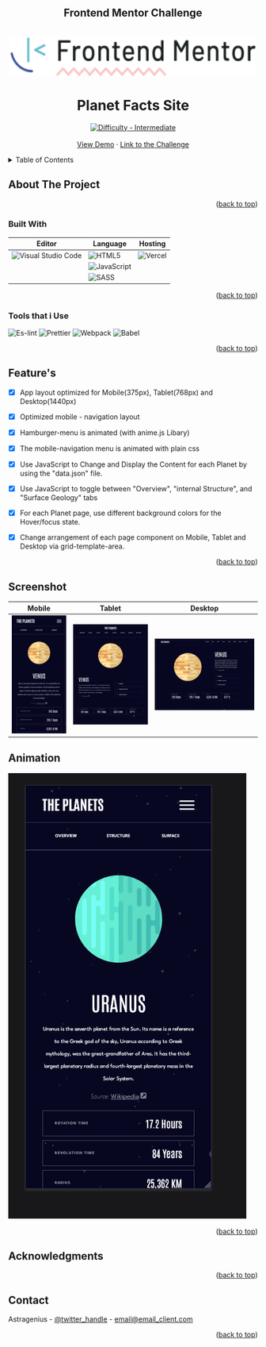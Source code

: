 <div align="center">
<h2>Frontend Mentor Challenge</h2>
</div>





<div id="top"></div>
<!--
*** Thanks for checking out the Best-README-Template. If you have a suggestion
*** that would make this better, please fork the repo and create a pull request
*** or simply open an issue with the tag "enhancement".
*** Don't forget to give the project a star!
*** Thanks again! Now go create something AMAZING! :D
-->



<!-- PROJECT LOGO -->
<br />
<div align="center">
  <a href="https://github.com/astragenius/planet-facts-site">
    <img src="/DOC/imgs/logo-desktop.svg" alt="Logo" width="500" height="80">
  </a>

<h1 align="center">Planet Facts Site</h1>

  <p align="center">
    <a href="https://www.frontendmentor.io/challenges?difficulties=3"><img src="https://img.shields.io/badge/Difficulty-Intermediate-C99703?style=for-the-badge&logo=frontendmentor" alt="Difficulty - Intermediate"></a>
    <br />
    <br />
    <a href="https://planet-facts-site-alpha.vercel.app/">View Demo</a>
    ·
    <a href=https://www.frontendmentor.io/challenges/planets-fact-site-gazqN8w_f>Link to the Challenge</a>
  </p>
</div>



<!-- TABLE OF CONTENTS -->
<details>
  <summary>Table of Contents</summary>
  <ol>
    <li>
      <a href="#about-the-project">About The Project</a>
      <ul>
        <li><a href="#built-with">Built With</a></li>
      </ul>
    </li>
    <li><a href="#usage">Usage</a></li>
    <li><a href="#contact">Contact</a></li>
    <li><a href="#acknowledgments">Acknowledgments</a></li>
  </ol>
</details>



<!-- ABOUT THE PROJECT -->
## About The Project




<p align="right">(<a href="#top">back to top</a>)</p>



### Built With
<div align="center">


| Editor      |                                             Language                                                                           |    Hosting   | 
| -----------                                               | -----------                                                                         | ----- |
| ![Visual Studio Code](https://img.shields.io/badge/Visual%20Studio%20Code-0078d7.svg?style=for-the-badge&logo=visual-studio-code&logoColor=white)| ![HTML5](https://img.shields.io/badge/html5-%23E34F26.svg?style=for-the-badge&logo=html5&logoColor=white)| ![Vercel](https://img.shields.io/badge/vercel-%23000000.svg?style=for-the-badge&logo=vercel&logoColor=white)
|                | ![JavaScript](https://img.shields.io/badge/javascript-%23323330.svg?style=for-the-badge&logo=javascript&logoColor=%23F7DF1E)|
|             | ![SASS](https://img.shields.io/badge/SASS-hotpink.svg?style=for-the-badge&logo=SASS&logoColor=white)       |

</div>

<p align="right">(<a href="#top">back to top</a>)</p>

### Tools that i Use
![Es-lint](https://img.shields.io/badge/eslint-3A33D1?style=for-the-badge&logo=eslint&logoColor=white) 
![Prettier](https://img.shields.io/badge/prettier-1A2C34?style=for-the-badge&logo=prettier&logoColor=F7BA3E)
![Webpack](https://img.shields.io/badge/webpack-%238DD6F9.svg?style=for-the-badge&logo=webpack&logoColor=black)
![Babel](https://img.shields.io/badge/Babel-F9DC3e?style=for-the-badge&logo=babel&logoColor=black)


<p align="right">(<a href="#top">back to top</a>)</p>


## Feature's

- [x] App layout optimized for Mobile(375px), Tablet(768px) and Desktop(1440px)
- [x] Optimized mobile - navigation layout
- [x] Hamburger-menu is animated (with anime.js Libary)
- [x] The mobile-navigation menu is animated with plain css
- [x] Use JavaScript to Change and Display the Content for each Planet by using the "data.json" file.
- [x] Use JavaScript to toggle between "Overview", "internal Structure", and "Surface Geology" tabs
- [x] For each Planet page, use different background colors for the Hover/focus state.
- [x] Change arrangement of each page component on Mobile, Tablet and Desktop via grid-template-area.


    

<p align="right">(<a href="#top">back to top</a>)</p>

<!-- USAGE EXAMPLES -->
## Screenshot
| Mobile | Tablet | Desktop |
|--------|--------|---------|
|   ![mobile](/DOC/screenshot/planetFacts-mobile.png)     |  ![tablet](/DOC/screenshot/planetFacts-tablet.png)     |    ![desktop](/DOC/screenshot/planetFacts-desktop.png)     |

## Animation 

![animation](/DOC/animation/Animation.gif)

<p align="right">(<a href="#top">back to top</a>)</p>



## Acknowledgments



<p align="right">(<a href="#top">back to top</a>)</p>


<!-- CONTACT -->
## Contact

Astragenius - [@twitter_handle](https://twitter.com/twitter_handle) - email@email_client.com

<p align="right">(<a href="#top">back to top</a>)</p>






<!-- MARKDOWN LINKS & IMAGES -->
<!-- https://www.markdownguide.org/basic-syntax/#reference-style-links -->
[contributors-shield]: https://img.shields.io/github/contributors/github_username/repo_name.svg?style=for-the-badge
[contributors-url]: https://github.com/github_username/repo_name/graphs/contributors
[forks-shield]: https://img.shields.io/github/forks/github_username/repo_name.svg?style=for-the-badge
[forks-url]: https://github.com/github_username/repo_name/network/members
[stars-shield]: https://img.shields.io/github/stars/github_username/repo_name.svg?style=for-the-badge
[stars-url]: https://github.com/github_username/repo_name/stargazers
[issues-shield]: https://img.shields.io/github/issues/github_username/repo_name.svg?style=for-the-badge
[issues-url]: https://github.com/github_username/repo_name/issues
[license-shield]: https://img.shields.io/github/license/github_username/repo_name.svg?style=for-the-badge
[license-url]: https://github.com/github_username/repo_name/blob/master/LICENSE.txt
[linkedin-shield]: https://img.shields.io/badge/-LinkedIn-black.svg?style=for-the-badge&logo=linkedin&colorB=555
[linkedin-url]: https://linkedin.com/in/linkedin_username
[product-screenshot]: images/screenshot.png